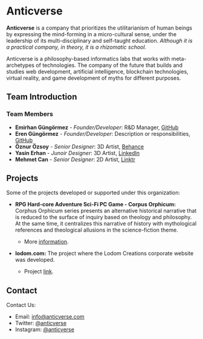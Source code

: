 # Anticverse

**Anticverse** is a company that prioritizes the utilitarianism of human beings by expressing the mind-forming in a micro-cultural sense, under the leadership of its multi-disciplinary and self-taught education. _Although it is a practical company, in theory, it is a rhizomatic school._

Anticverse is a philosophy-based informatics labs that works with meta-archetypes of technologies. The company of the future that builds and studies web development, artificial intelligence, blockchain technologies, virtual reality, and game development of myths for different purposes.

## Team Introduction

### Team Members

- **Emirhan Güngörmez** - *Founder/Developer*: R&D Manager, [GitHub](https://github.com/emirhangungormez)
- **Eren Güngörmez** - *Founder/Developer*: Description or responsibilities, [GitHub](https://github.com/erengungormez)
- **Öznur Özsoy** - *Senior Designer*: 3D Artist, [Behance](https://www.behance.net/znurzsoy)
- **Yasin Erhan** - *Junoir Designer*: 3D Artist, [LinkedIn](https://www.linkedin.com/in/yasin-erhan/)
- **Mehmet Can** - *Senior Designer*: 2D Artist, [Linktr](https://linktr.ee/canframe)

## Projects

Some of the projects developed or supported under this organization:

- **RPG Hard-core Adventure Sci-Fi PC Game - Corpus Orphicum:** Corphus Orphicum series presents an alternative historical narrative that is reduced to the surface of inquiry based on theology and philosophy. At the same time, it centralizes this narrative of history with mythological references and theological allusions in the science-fiction theme.
  - More [information](https://www.instagram.com/corpusorphicum/). 

- **lodom.com:** The project where the Lodom Creations corporate website was developed.
  - Project [link](https://github.com/anticverse/lodom).

## Contact

Contact Us:

- Email: [info@anticverse.com](mailto:info@anticverse.com)
- Twitter: [@anticverse](https://twitter.com/anticverse)
- Instagram: [@anticverse](https://www.instagram.com/anticverse/)
